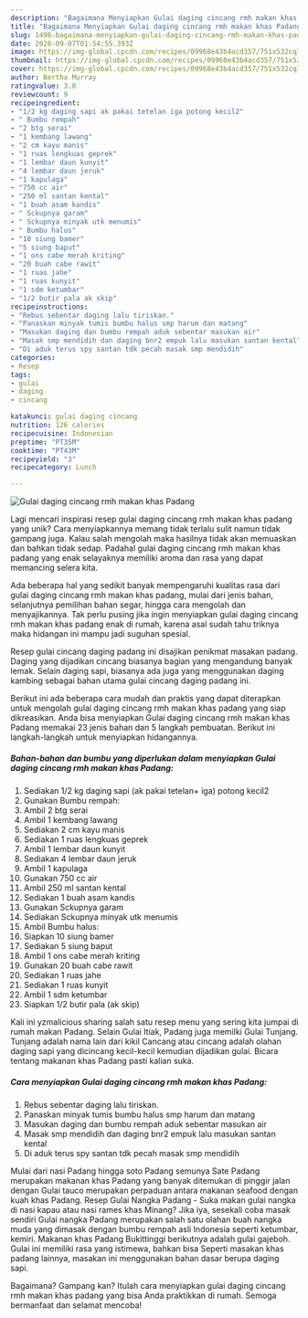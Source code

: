 ```yaml
---
description: "Bagaimana Menyiapkan Gulai daging cincang rmh makan khas Padang, Menggugah Selera"
title: "Bagaimana Menyiapkan Gulai daging cincang rmh makan khas Padang, Menggugah Selera"
slug: 1496-bagaimana-menyiapkan-gulai-daging-cincang-rmh-makan-khas-padang-menggugah-selera
date: 2020-09-07T01:54:55.393Z
image: https://img-global.cpcdn.com/recipes/09968e43b4acd357/751x532cq70/gulai-daging-cincang-rmh-makan-khas-padang-foto-resep-utama.jpg
thumbnail: https://img-global.cpcdn.com/recipes/09968e43b4acd357/751x532cq70/gulai-daging-cincang-rmh-makan-khas-padang-foto-resep-utama.jpg
cover: https://img-global.cpcdn.com/recipes/09968e43b4acd357/751x532cq70/gulai-daging-cincang-rmh-makan-khas-padang-foto-resep-utama.jpg
author: Bertha Murray
ratingvalue: 3.8
reviewcount: 9
recipeingredient:
- "1/2 kg daging sapi ak pakai tetelan iga potong kecil2"
- " Bumbu rempah"
- "2 btg serai"
- "1 kembang lawang"
- "2 cm kayu manis"
- "1 ruas lengkuas geprek"
- "1 lembar daun kunyit"
- "4 lembar daun jeruk"
- "1 kapulaga"
- "750 cc air"
- "250 ml santan kental"
- "1 buah asam kandis"
- " Sckupnya garam"
- " Sckupnya minyak utk menumis"
- " Bumbu halus"
- "10 siung bamer"
- "5 siung baput"
- "1 ons cabe merah kriting"
- "20 buah cabe rawit"
- "1 ruas jahe"
- "1 ruas kunyit"
- "1 sdm ketumbar"
- "1/2 butir pala ak skip"
recipeinstructions:
- "Rebus sebentar daging lalu tiriskan."
- "Panaskan minyak tumis bumbu halus smp harum dan matang"
- "Masukan daging dan bumbu rempah aduk sebentar masukan air"
- "Masak smp mendidih dan daging bnr2 empuk lalu masukan santan kental"
- "Di aduk terus spy santan tdk pecah masak smp mendidih"
categories:
- Resep
tags:
- gulai
- daging
- cincang

katakunci: gulai daging cincang 
nutrition: 126 calories
recipecuisine: Indonesian
preptime: "PT35M"
cooktime: "PT43M"
recipeyield: "3"
recipecategory: Lunch

---
```



![Gulai daging cincang rmh makan khas Padang](https://img-global.cpcdn.com/recipes/09968e43b4acd357/751x532cq70/gulai-daging-cincang-rmh-makan-khas-padang-foto-resep-utama.jpg)

Lagi mencari inspirasi resep gulai daging cincang rmh makan khas padang yang unik? Cara menyiapkannya memang tidak terlalu sulit namun tidak gampang juga. Kalau salah mengolah maka hasilnya tidak akan memuaskan dan bahkan tidak sedap. Padahal gulai daging cincang rmh makan khas padang yang enak selayaknya memiliki aroma dan rasa yang dapat memancing selera kita.

Ada beberapa hal yang sedikit banyak mempengaruhi kualitas rasa dari gulai daging cincang rmh makan khas padang, mulai dari jenis bahan, selanjutnya pemilihan bahan segar, hingga cara mengolah dan menyajikannya. Tak perlu pusing jika ingin menyiapkan gulai daging cincang rmh makan khas padang enak di rumah, karena asal sudah tahu triknya maka hidangan ini mampu jadi suguhan spesial.

Resep gulai cincang daging padang ini disajikan penikmat masakan padang. Daging yang dijadikan cincang biasanya bagian yang mengandung banyak lemak. Selain daging sapi, biasanya ada juga yang menggunakan daging kambing sebagai bahan utama gulai cincang daging padang ini.


Berikut ini ada beberapa cara mudah dan praktis yang dapat diterapkan untuk mengolah gulai daging cincang rmh makan khas padang yang siap dikreasikan. Anda bisa menyiapkan Gulai daging cincang rmh makan khas Padang memakai 23 jenis bahan dan 5 langkah pembuatan. Berikut ini langkah-langkah untuk menyiapkan hidangannya.

<!--inarticleads1-->

##### Bahan-bahan dan bumbu yang diperlukan dalam menyiapkan Gulai daging cincang rmh makan khas Padang:

1. Sediakan 1/2 kg daging sapi (ak pakai tetelan+ iga) potong kecil2
1. Gunakan  Bumbu rempah:
1. Ambil 2 btg serai
1. Ambil 1 kembang lawang
1. Sediakan 2 cm kayu manis
1. Sediakan 1 ruas lengkuas geprek
1. Ambil 1 lembar daun kunyit
1. Sediakan 4 lembar daun jeruk
1. Ambil 1 kapulaga
1. Gunakan 750 cc air
1. Ambil 250 ml santan kental
1. Sediakan 1 buah asam kandis
1. Gunakan  Sckupnya garam
1. Sediakan  Sckupnya minyak utk menumis
1. Ambil  Bumbu halus:
1. Siapkan 10 siung bamer
1. Sediakan 5 siung baput
1. Ambil 1 ons cabe merah kriting
1. Gunakan 20 buah cabe rawit
1. Sediakan 1 ruas jahe
1. Sediakan 1 ruas kunyit
1. Ambil 1 sdm ketumbar
1. Siapkan 1/2 butir pala (ak skip)


Kali ini yzmalicious sharing salah satu resep menu yang sering kita jumpai di rumah makan Padang. Selain Gulai Itiak, Padang juga memilki Gulai Tunjang. Tunjang adalah nama lain dari kikil Cancang atau cincang adalah olahan daging sapi yang dicincang kecil-kecil kemudian dijadikan gulai. Bicara tentang makanan khas Padang pasti kalian suka. 

<!--inarticleads2-->

##### Cara menyiapkan Gulai daging cincang rmh makan khas Padang:

1. Rebus sebentar daging lalu tiriskan.
1. Panaskan minyak tumis bumbu halus smp harum dan matang
1. Masukan daging dan bumbu rempah aduk sebentar masukan air
1. Masak smp mendidih dan daging bnr2 empuk lalu masukan santan kental
1. Di aduk terus spy santan tdk pecah masak smp mendidih


Mulai dari nasi Padang hingga soto Padang semunya Sate Padang merupakan makanan khas Padang yang banyak ditemukan di pinggir jalan dengan Gulai tauco merupakan perpaduan antara makanan seafood dengan kuah khas Padang. Resep Gulai Nangka Padang - Suka makan gulai nangka di nasi kapau atau nasi rames khas Minang? Jika iya, sesekali coba masak sendiri Gulai nangka Padang merupakan salah satu olahan buah nangka muda yang dimasak dengan bumbu rempah asli Indonesia seperti ketumbar, kemiri. Makanan khas Padang Bukittinggi berikutnya adalah gulai gajeboh. Gulai ini memiliki rasa yang istimewa, bahkan bisa Seperti masakan khas padang lainnya, masakan ini menggunakan bahan dasar berupa daging sapi. 

Bagaimana? Gampang kan? Itulah cara menyiapkan gulai daging cincang rmh makan khas padang yang bisa Anda praktikkan di rumah. Semoga bermanfaat dan selamat mencoba!

